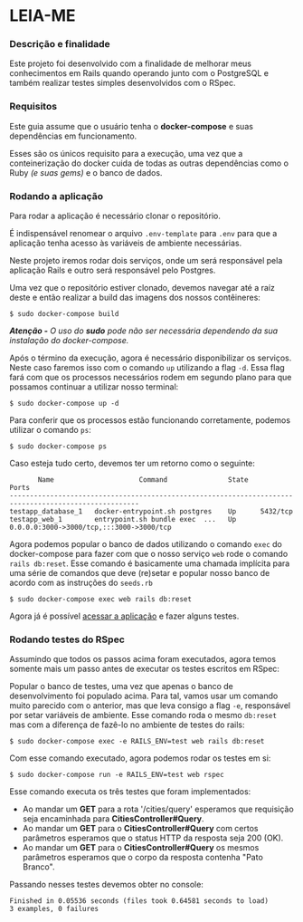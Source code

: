# LEIA-ME

### Descrição e finalidade

Este projeto foi desenvolvido com a finalidade de melhorar meus conhecimentos em Rails quando operando junto com o PostgreSQL e também realizar testes simples desenvolvidos com o RSpec.

### Requisitos

Este guia assume que o usuário tenha o **docker-compose** e suas dependências em funcionamento. 

Esses são os únicos requisito para a execução, uma vez que a conteinerização do docker cuida de todas as outras dependências como o Ruby *(e suas gems)* e o banco de dados.

### Rodando a aplicação

Para rodar a aplicação é necessário clonar o repositório.

É indispensável renomear o arquivo `.env-template` para `.env` para que a aplicação tenha acesso às variáveis de ambiente necessárias.

Neste projeto iremos rodar dois serviços, onde um será responsável pela aplicação Rails e outro será responsável pelo Postgres.

Uma vez que o repositório estiver clonado, devemos navegar até a raíz deste e então realizar a build das imagens dos nossos contêineres:

```shell
$ sudo docker-compose build
```

_**Atenção -** O uso do **sudo** pode não ser necessária dependendo da sua instalação do docker-compose._

Após o término da execução, agora é necessário disponibilizar os serviços. Neste caso faremos isso com o comando `up` utilizando a flag `-d`. Essa flag fará com que os processos necessários rodem em segundo plano para que possamos continuar a utilizar nosso terminal:

```shell
$ sudo docker-compose up -d
```

Para conferir que os processos estão funcionando corretamente, podemos utilizar o comando `ps`:

```shell
$ sudo docker-compose ps
```

Caso esteja tudo certo, devemos ter um retorno como o seguinte:

           Name                     Command               State                    Ports                  
    ------------------------------------------------------------------------------------------------------
    testapp_database_1   docker-entrypoint.sh postgres    Up      5432/tcp                                
    testapp_web_1        entrypoint.sh bundle exec  ...   Up      0.0.0.0:3000->3000/tcp,:::3000->3000/tcp

Agora podemos popular o banco de dados utilizando o comando `exec` do docker-compose para fazer com que o nosso serviço `web` rode o comando `rails db:reset`. Esse comando é basicamente uma chamada implícita para uma série de comandos que deve (re)setar e popular nosso banco de acordo com as instruções do `seeds.rb`

```shell
$ sudo docker-compose exec web rails db:reset
```

Agora já é possível [acessar a aplicação](http://localhost:3000/) e fazer alguns testes.

### Rodando testes do RSpec

Assumindo que todos os passos acima foram executados, agora temos somente mais um passo antes de executar os testes escritos em RSpec:

Popular o banco de testes, uma vez que apenas o banco de desenvolvimento foi populado acima. Para tal, vamos usar um comando muito parecido com o anterior, mas que leva consigo a flag `-e`, responsável por setar variáveis de ambiente. Esse comando roda o mesmo `db:reset` mas com a diferença de fazê-lo no ambiente de testes do rails:

```shell
$ sudo docker-compose exec -e RAILS_ENV=test web rails db:reset
```

Com esse comando executado, agora podemos rodar os testes em si:

```shell
$ sudo docker-compose run -e RAILS_ENV=test web rspec
```

Esse comando executa os três testes que foram implementados:
* Ao mandar um **GET** para a rota '/cities/query' esperamos que requisição seja encaminhada para **CitiesController#Query**.
* Ao mandar um **GET** para o **CitiesController#Query** com certos parâmetros esperamos que o status HTTP da resposta seja 200 (OK).
* Ao mandar um **GET** para o **CitiesController#Query** os mesmos parâmetros esperamos que o corpo da resposta contenha "Pato Branco".

Passando nesses testes devemos obter no console:

    Finished in 0.05536 seconds (files took 0.64581 seconds to load)
    3 examples, 0 failures

